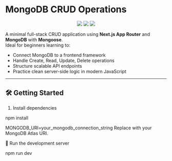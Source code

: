 # MongoDB CRUD Operations

<p align="center">
  <img src="https://img.shields.io/badge/Next.js-000000?style=for-the-badge&logo=next.js&logoColor=white" />
  <img src="https://img.shields.io/badge/MongoDB-4EA94B?style=for-the-badge&logo=mongodb&logoColor=white" />
  <img src="https://img.shields.io/badge/Mongoose-880000?style=for-the-badge&logo=mongoose&logoColor=white" />
</p>

A minimal full-stack CRUD application using **Next.js App Router** and **MongoDB** with **Mongoose**.  
Ideal for beginners learning to:

- Connect MongoDB to a frontend framework  
- Handle Create, Read, Update, Delete operations  
- Structure scalable API endpoints  
- Practice clean server-side logic in modern JavaScript

---

## 🛠️ Getting Started

1. Install dependencies

npm install



MONGODB_URI=your_mongodb_connection_string
Replace with your MongoDB Atlas URI.

🚀 Run the development server

npm run dev